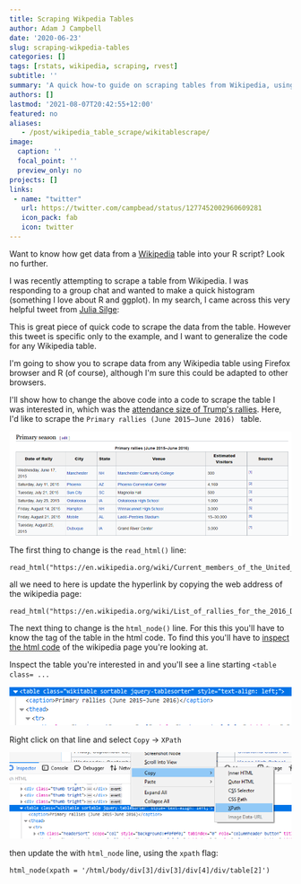 ```yaml
---
title: Scraping Wikpedia Tables
author: Adam J Campbell
date: '2020-06-23'
slug: scraping-wikpedia-tables
categories: []
tags: [rstats, wikipedia, scraping, rvest] 
subtitle: ''
summary: 'A quick how-to guide on scraping tables from Wikipedia, using R.'
authors: []
lastmod: '2021-08-07T20:42:55+12:00'
featured: no
aliases:
   - /post/wikipedia_table_scrape/wikitablescrape/
image:
  caption: ''
  focal_point: ''
  preview_only: no
projects: []
links:
 - name: "twitter"
   url: https://twitter.com/campbead/status/1277452002960609281
   icon_pack: fab
   icon: twitter
---
```


Want to know how get data from a [Wikipedia](https://en.wikipedia.org/wiki/Main_Page) table into your R script?  Look no further.  

I was recently attempting to scrape a table from Wikipedia.  I was responding to a group chat and wanted to make a quick histogram (something I love about R and ggplot).  In my search, I came across this very helpful tweet from [Julia Silge](https://twitter.com/juliasilge):



This is great piece of quick code to scrape the data from the table.  However this tweet is specific only to the example, and I want to generalize the code for any Wikipedia table.

I'm going to show you to scrape data from any Wikipedia table using Firefox browser and R (of course), although I'm sure this could be adapted to other browsers.  

I'll show how to change the above code into a code to scrape the table I was interested in, which was the [attendance size of Trump's rallies](https://en.wikipedia.org/wiki/List_of_rallies_for_the_2016_Donald_Trump_presidential_campaign).  Here, I'd like to scrape the `Primary rallies (June 2015–June 2016) ` table.

![Screen clip of table 'Primary rallies' from the List of rallies for the 2016 Donald Trump presidential campaign wiki ](Wiki_trump_rallies.png)

The first thing to change is the `read_html()` line:

```{}
read_html("https://en.wikipedia.org/wiki/Current_members_of_the_United_States_House_of_Representatives")
```


all we need to here is update the hyperlink by copying the web address of the wikipedia page:

```{}
read_html("https://en.wikipedia.org/wiki/List_of_rallies_for_the_2016_Donald_Trump_presidential_campaign")
```

The next thing to change is the `html_node()` line.  For this this you'll have to know the tag of the table in the html code.  To find this you'll have to [inspect the html code](https://www.lifewire.com/get-inspect-element-tool-for-browser-756549) of the wikipedia page you're looking at.

Inspect the table you're interested in and you'll see a line starting `<table class= ...`

![Screen capture of inspector, highlighting line <table class= ...](wikitable_example.png)

Right click on that line and select `Copy` -> `XPath`

![image displaying how to copy xpath](copy_xcode.png)


then update the with `html_node` line, using the `xpath` flag:

```{}
html_node(xpath = '/html/body/div[3]/div[3]/div[4]/div/table[2]')
```
